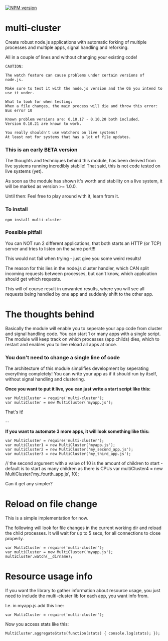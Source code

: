 [![NPM version](https://badge.fury.io/js/block-scope.png)](http://badge.fury.io/js/multi-cluster)

# multi-cluster

Create robust node.js applications with automatic forking of multiple processes and multiple apps, signal handling and reforking.

All in a couple of lines and without changing your existing code!

	CAUTION:
	
	The watch feature can cause problems under certain versions of node.js.
	
	Make sure to test it with the node.js version and the OS you intend to use it under.
	
	What to look for when testing:
	When a file changes, the main process will die and throw this error: Bus error 10
	
	Known problem versions are: 0.10.17 - 0.10.20 both included.
	Version 0.10.21 are known to work.
	
	You really shouldn't use watchers on live systems!
	At least not for systems that has a lot of file updates. 

### This is an early BETA version

The thoughts and techniques behind this module, has been derived from live systems running incredibly stabile!
That said, this is not code tested on live systems (yet).

As soon as the module has shown it's worth and stability on a live system, it will be marked as version >= 1.0.0.

Until then: Feel free to play around with it, learn from it.


### To install

	npm install multi-cluster



### Possible pitfall

You can NOT run 2 different applications, that both starts an HTTP (or TCP) server and tries to listen on the same port!!!

This would not fail when trying - just give you some weird results!

The reason for this lies in the node.js cluster handler, which CAN split incoming requests between processes, but can't know, which application should get which requests.

This will of course result in unwanted results, where you will see all requests being handled by one app and suddenly shift to the other app.


# The thoughts behind

Basically the module will enable you to seperate your app code from cluster and signal handling code.
You can start 1 or many apps with a single script.
The module will keep track on which processes (app childs) dies, which to restart and enables you to live reload all apps at once.

### You don't need to change a single line of code

The architecture of this module simplifies development by seperating everything completely!
You can write your app as if it should run by itself, without signal handling and clustering.

**Once you want to put it live, you can just write a start script like this:**

	var MultiCluster = require('multi-cluster');
	var multiCluster = new MultiCluster('myapp.js');

That's it!

--

**If you want to automate 3 more apps, it will look something like this:**


	var MultiCluster = require('multi-cluster');
	var multiCluster1 = new MultiCluster('myapp.js');
	var multiCluster2 = new MultiCluster('my_second_app.js');
	var multiCluster3 = new MultiCluster('my_third_app.js');

  // the second argument with a value of 10 is the amount of children to start - default is to start as many children as there is CPUs
	var multiCluster4 = new MultiCluster('my_fourth_app.js', 10);

Can it get any simpler?


# Reload on file change

This is a simple implementation for now.

The following will look for file changes in the current working dir and reload the child processes. It will wait for up to 5 secs, for all connections to close properly.

	var MultiCluster = require('multi-cluster');
	var multiCluster = new MultiCluster('myapp.js');
	multiCluster.watch(__dirname);


# Resource usage info

If you want the library to gather information about resource usage, you just need to include the multi-cluster lib for each app, you want info from.

I.e. in myapp.js add this line:

	var MultiCluster = require('multi-cluster');

Now you access stats like this:

	MultiCluster.aggregateStats(function(stats) { console.log(stats); });

